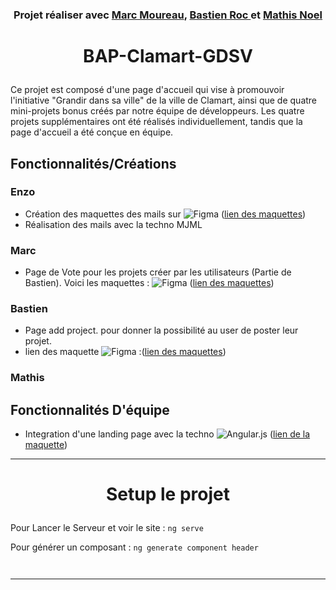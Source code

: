 <h3 align="center"> Projet réaliser avec <a href="https://github.com/C00MAR"> Marc Moureau</a>, <a href="https://github.com/bastienR17"> Bastien Roc </a>et <a href="https://github.com/Ateioss"> Mathis Noel </a> </h3>

# <p align="center">BAP-Clamart-GDSV</p>
Ce projet est composé d'une page d'accueil qui vise à promouvoir l'initiative "Grandir dans sa ville" de la ville de Clamart, ainsi que de quatre mini-projets bonus créés par notre équipe de développeurs. Les quatre projets supplémentaires ont été réalisés individuellement, tandis que la page d'accueil a été conçue en équipe.
## Fonctionnalités/Créations 
### Enzo
- Création des maquettes des mails sur 	![Figma](https://img.shields.io/badge/figma-%23F24E1E.svg?style=for-the-badge&logo=figma&logoColor=white) (<a href="https://www.figma.com/file/ncKjjPn7OwmYAONEWD8ZTn/MJML-Maquettes-mails?node-id=0%3A1&t=hVgj6gLE8w8XBJkV-1">lien des maquettes</a>)
- Réalisation des mails avec la techno MJML 

### Marc 
- Page de Vote pour les projets créer par les utilisateurs (Partie de Bastien). Voici les maquettes : ![Figma](https://img.shields.io/badge/figma-%23F24E1E.svg?style=for-the-badge&logo=figma&logoColor=white) (<a href="https://www.figma.com/file/MHaKsRKWgqpxZXN1vQZ0e9/BAP---Clamart---UP-VOTE?node-id=0%3A1&t=nKsPuzbexqcfgwjd-1">lien des maquettes</a>)

### Bastien 
- Page add project. pour donner la possibilité au user de poster leur projet.
- lien des maquette ![Figma](https://img.shields.io/badge/figma-%23F24E1E.svg?style=for-the-badge&logo=figma&logoColor=white) :(<a href="https://www.figma.com/file/FhFRMaXROrrhlw1cRMsyFV/Clamar-add-Project?node-id=0%3A1&t=2dJTw74bkykcFsS8-1">lien des maquettes</a>)

### Mathis

## Fonctionnalités D'équipe

- Integration d'une landing page avec la techno ![Angular.js](https://img.shields.io/badge/angular.js-%23E23237.svg?style=for-the-badge&logo=angularjs&logoColor=white) (<a href="">lien de la maquette</a>)

<hr>

# <p align="center">Setup le projet</p>

Pour Lancer le Serveur  et voir le site : ```ng serve```

Pour générer un composant : ```ng generate component header```

```bash

```
```bash

```
<hr>
